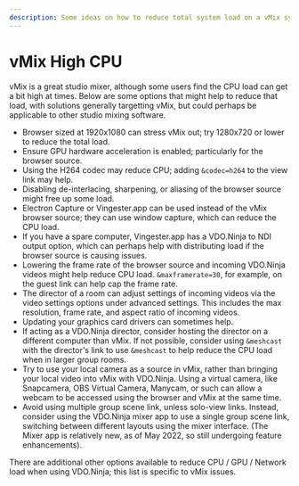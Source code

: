 ```yaml
---
description: Some ideas on how to reduce total system load on a vMix system using VDO.Ninja
---
```


# vMix High CPU

vMix is a great studio mixer, although some users find the CPU load can get a bit high at times. Below are some options that might help to reduce that load, with solutions generally targetting vMix, but could perhaps be applicable to other studio mixing software.

* Browser sized at 1920x1080 can stress vMix out; try 1280x720 or lower to reduce the total load.
* Ensure GPU hardware acceleration is enabled; particularly for the browser source.
* Using the H264 codec may reduce CPU; adding `&codec=h264` to the view link may help.
* Disabling de-interlacing, sharpening, or aliasing of the browser source might free up some load.
* Electron Capture or Vingester.app can be used instead of the vMix browser source; they can use window capture, which can reduce the CPU load.
* If you have a spare computer, Vingester.app has a VDO.Ninja to NDI output option, which can perhaps help with distributing load if the browser source is causing issues.
* Lowering the frame rate of the browser source and incoming VDO.Ninja videos might help reduce CPU load. `&maxframerate=30`, for example, on the guest link can help cap the frame rate.
* The director of a room can adjust settings of incoming videos via the video settings options under advanced settings. This includes the max resolution, frame rate, and aspect ratio of incoming videos.
* Updating your graphics card drivers can sometimes help.
* If acting as a VDO.Ninja director, consider hosting the director on a different computer than vMix. If not possible, consider using `&meshcast` with the director's link to use `&meshcast` to help reduce the CPU load when in larger group rooms.
* Try to use your local camera as a source in vMix, rather than bringing your local video into vMix with VDO.Ninja. Using a virtual camera, like Snapcamera, OBS Virtual Camera, Manycam, or such can allow a webcam to be accessed using the browser and vMix at the same time.
* Avoid using multiple group scene link, unless solo-view links. Instead, consider using the VDO.Ninja mixer app to use a single group scene link, switching between different layouts using the mixer interface. (The Mixer app is relatively new, as of May 2022, so still undergoing feature enhancements).

There are additional other options available to reduce CPU / GPU / Network load when using VDO.Ninja; this list is specific to vMix issues.
